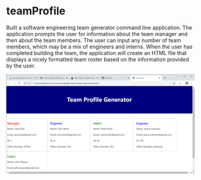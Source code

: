 # teamProfile
Built a software engineering team generator command line application. The application prompts the user for information about the team manager and then about the team members. The user can input any number of team members, which may be a mix of engineers and interns. When the user has completed building the team, the application will create an HTML file that displays a nicely formatted team roster based on the information provided by the user.


![teamProfile](teamProfile.png)
